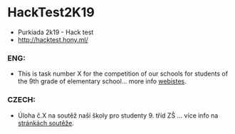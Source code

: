# HackTest2K19
- Purkiada 2k19 - Hack test
- http://hacktest.hony.ml/
### ENG:
- This is task number X for the competition of our schools for students of the 9th grade of elementary school... more info [webistes](http://purkiada.sspbrno.cz/).

### CZECH:
- Úloha č.X na soutěž naší školy pro studenty 9. tříd ZŠ ... více info na [stránkách soutěže](http://purkiada.sspbrno.cz/).
